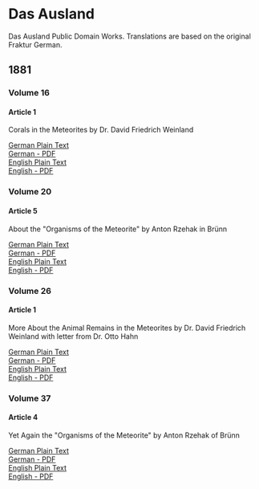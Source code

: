 # Das Ausland
Das Ausland Public Domain Works. Translations are based on the original Fraktur German.

## 1881

### Volume 16

#### Article 1

Corals in the Meteorites by Dr. David Friedrich Weinland

[German Plain Text](1881/16/1/full-text-german.md)  
[German - PDF](https://cdn.solaranamnesis.com/DasAusland/1881/16/1/Korallen-in-Meteorsteinen.pdf)  
[English Plain Text](1881/16/1/full-text-english.md)  
[English - PDF](https://cdn.solaranamnesis.com/DasAusland/1881/16/1/Corals-in-the-Meteorites.pdf)  

### Volume 20

#### Article 5

About the "Organisms of the Meteorite" by Anton Rzehak in Brünn

[German Plain Text](1881/20/5/full-text-german.md)  
[German - PDF](https://cdn.solaranamnesis.com/DasAusland/1881/20/5/Uber-die-Organismen-der-Meteorite.pdf)  
[English Plain Text](1881/20/5/full-text-english.md)  
[English - PDF](https://cdn.solaranamnesis.com/DasAusland/1881/20/5/About-the-Organisms-of-the-Meteorite.pdf)  

### Volume 26

#### Article 1

More About the Animal Remains in the Meteorites by Dr. David Friedrich Weinland with letter from Dr. Otto Hahn

[German Plain Text](1881/26/1/full-text-german.md)  
[German - PDF](https://cdn.solaranamnesis.com/DasAusland/1881/26/1/Weiteres-uber-die-Tierreste-in-Meteoriten.pdf)  
[English Plain Text](1881/26/1/full-text-english.md)  
[English - PDF](https://cdn.solaranamnesis.com/DasAusland/1881/26/1/More-About-the-Animal-Remains-in-the-Meteorites.pdf)  

### Volume 37

#### Article 4

Yet Again the "Organisms of the Meteorite" by Anton Rzehak of Brünn

[German Plain Text](1881/37/4/full-text-german.md)  
[German - PDF]()  
[English Plain Text](1881/37/4/full-text-english.md)  
[English - PDF]()  
